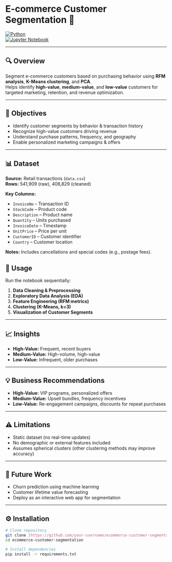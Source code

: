 # E-commerce Customer Segmentation 🚀

[![Python](https://img.shields.io/badge/python-3.12+-blue.svg)](https://www.python.org/)  
[![Jupyter Notebook](https://img.shields.io/badge/Jupyter-Notebook-orange.svg)](Customer_Segmentation.ipynb)

---

## 🔍 Overview
Segment e-commerce customers based on purchasing behavior using **RFM analysis**, **K-Means clustering**, and **PCA**.  
Helps identify **high-value**, **medium-value**, and **low-value** customers for targeted marketing, retention, and revenue optimization.

---

## 🎯 Objectives
- Identify customer segments by behavior & transaction history  
- Recognize high-value customers driving revenue  
- Understand purchase patterns, frequency, and geography  
- Enable personalized marketing campaigns & offers  

---

## 📊 Dataset
**Source:** Retail transactions (`data.csv`)  
**Rows:** 541,909 (raw), 406,829 (cleaned)  

**Key Columns:**  
- `InvoiceNo` – Transaction ID  
- `StockCode` – Product code  
- `Description` – Product name  
- `Quantity` – Units purchased  
- `InvoiceDate` – Timestamp  
- `UnitPrice` – Price per unit  
- `CustomerID` – Customer identifier  
- `Country` – Customer location  

**Notes:** Includes cancellations and special codes (e.g., postage fees).  

## 📝 Usage

Run the notebook sequentially:

1. **Data Cleaning & Preprocessing**  
2. **Exploratory Data Analysis (EDA)**  
3. **Feature Engineering (RFM metrics)**  
4. **Clustering (K-Means, k=3)**  
5. **Visualization of Customer Segments**  

---

## 📈 Insights

- **High-Value:** Frequent, recent buyers  
- **Medium-Value:** High-volume, high-value  
- **Low-Value:** Infrequent, older purchases  

---

## 💡 Business Recommendations

- **High-Value:** VIP programs, personalized offers  
- **Medium-Value:** Upsell bundles, frequency incentives  
- **Low-Value:** Re-engagement campaigns, discounts for repeat purchases  

---

## ⚠️ Limitations

- Static dataset (no real-time updates)  
- No demographic or external features included  
- Assumes spherical clusters (other clustering methods may improve accuracy)  

---

## 🚀 Future Work

- Churn prediction using machine learning  
- Customer lifetime value forecasting  
- Deploy as an interactive web app for segmentation

---

## ⚙️ Installation
```bash
# Clone repository
git clone [https://github.com/your-username/ecommerce-customer-segmentation.git](https://github.com/karthikke31-gif/E-commerce_Customer_Segementation/tree/main)
cd ecommerce-customer-segmentation

# Install dependencies
pip install -r requirements.txt
